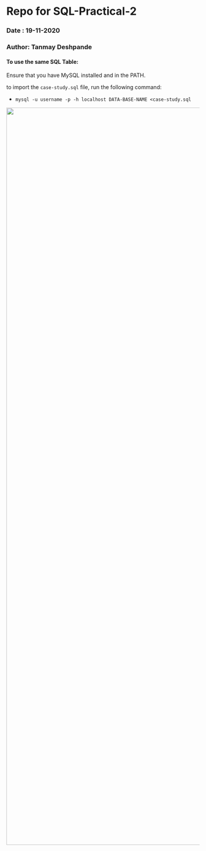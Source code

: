 # Repo for SQL-Practical-2



### Date  : 19-11-2020
### Author: Tanmay Deshpande


#### To use the same SQL Table:

Ensure that you have MySQL installed and in the PATH.

to import the ``case-study.sql`` file, run the following command:


- `mysql -u username -p -h localhost DATA-BASE-NAME <case-study.sql` 


<img src=https://raw.githubusercontent.com/dsptanmay/SQL-Practical-2/main/demo/demo.gif width=1920>
